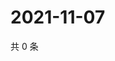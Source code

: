 # 2021-11-07

共 0 条

<!-- BEGIN WEIBO -->
<!-- 最后更新时间 Sun Nov 07 2021 06:00:59 GMT+0800 (China Standard Time) -->

<!-- END WEIBO -->

